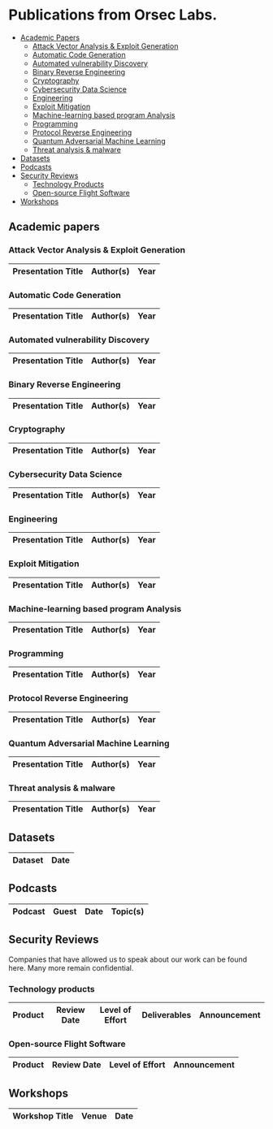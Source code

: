 # Publications from Orsec Labs.

* [Academic Papers](#academic-papers)
  * [Attack Vector Analysis & Exploit Generation](#attack-vector-analysis-and-exploit-generation)
  * [Automatic Code Generation](#automated-code-generation)
  * [Automated vulnerability Discovery](#automated-vulnerability-discovery)
  * [Binary Reverse Engineering](#binary-reverse-engineering)
  * [Cryptography](#cryptography)
  * [Cybersecurity Data Science](#cybersecurity-data-science)
  * [Engineering](#engineering)
  * [Exploit Mitigation](#exploit-mitigation)
  * [Machine-learning based program Analysis](#machine-learning-program-analysis)
  * [Programming](#programming)
  * [Protocol Reverse Engineering](#protocol-reverse-engineering)
  * [Quantum Adversarial Machine Learning](#quantum-adversarial-machine-learning)
  * [Threat analysis & malware](#threat-analysis--malware)
* [Datasets](#datasets)
* [Podcasts](#podcasts)
* [Security Reviews](#security-reviews)
  * [Technology Products](#technology-products)
  * [Open-source Flight Software](#blockchain-protocols-and-software)
* [Workshops](#workshops)

## Academic papers


### Attack Vector Analysis & Exploit Generation

| Presentation Title | Author(s) | Year |
| --- | --- | --- |


### Automatic Code Generation

| Presentation Title | Author(s) | Year |
| --- | --- | --- |


### Automated vulnerability Discovery

| Presentation Title | Author(s) | Year |
| --- | --- | --- |


### Binary Reverse Engineering

| Presentation Title | Author(s) | Year |
| --- | --- | --- |


### Cryptography

| Presentation Title | Author(s) | Year |
| --- | --- | --- |


### Cybersecurity Data Science

| Presentation Title | Author(s) | Year |
| --- | --- | --- |


### Engineering

| Presentation Title | Author(s) | Year |
| --- | --- | --- |


### Exploit Mitigation

| Presentation Title | Author(s) | Year |
| --- | --- | --- |


### Machine-learning based program Analysis

| Presentation Title | Author(s) | Year |
| --- | --- | --- |


### Programming
| Presentation Title | Author(s) | Year |
| --- | --- | --- |


### Protocol Reverse Engineering
| Presentation Title | Author(s) | Year |
| --- | --- | --- |


### Quantum Adversarial Machine Learning
| Presentation Title | Author(s) | Year |
| --- | --- | --- |


### Threat analysis & malware

| Presentation Title | Author(s) | Year |
| --- | --- | --- |


## Datasets

| Dataset | Date |
| --- |---|


## Podcasts

| Podcast | Guest | Date | Topic(s) |
| --- | --- | --- | --- |

## Security Reviews

Companies that have allowed us to speak about our work can be found here. Many more remain confidential.

### Technology products

| Product | Review Date | Level of Effort | Deliverables | Announcement |
| --- | --- | --- | --- | --- |


### Open-source Flight Software

| Product | Review Date | Level of Effort | Announcement |
| --- | --- | --- | --- |


## Workshops

| Workshop Title | Venue | Date |
| --- | --- | --- |

